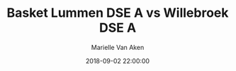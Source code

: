 ---
layout: album
title: Basket Lummen DSE A vs Willebroek DSE A
description: Geniet nog even na van alle acties uit de wedstrijd van de Dames A tegen Willebroek.
date: 2018-09-02 22:00:00
cover: /albums/2018-09-02-Basket-Lummen-DSEA-willebroek-DSEA/thumbnails/DSC_0252.JPG
author: Marielle Van Aken
archived: true
pagination: 
  enabled: true  
  images: true
  imageLayout: image
  itemsPerPage: 32
---